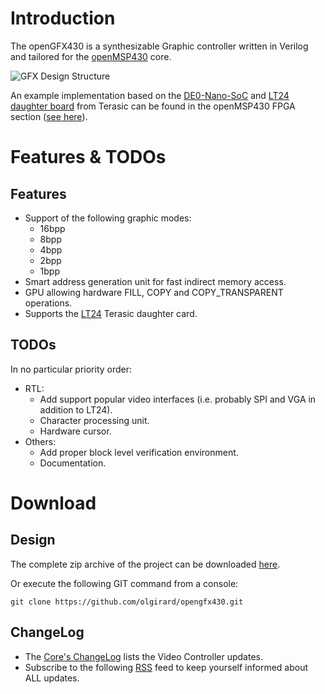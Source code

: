 

# Introduction

The openGFX430 is a synthesizable Graphic controller written in Verilog and tailored for the [openMSP430](https://github.com/olgirard/openmsp430) core.

![GFX Design Structure](https://raw.githubusercontent.com/olgirard/opengfx430/master/doc/images/gfx_structure.png "GFX Design Structure")

An example implementation based on the [DE0-Nano-SoC](http://www.terasic.com.tw/cgi-bin/page/archive.pl?Language=English&No=941) and [LT24 daughter board](http://www.terasic.com.tw/cgi-bin/page/archive.pl?Language=English&No=892) from Terasic can be found in the openMSP430 FPGA section ([see here](https://github.com/olgirard/openmsp430/tree/master/fpga/altera_de0_nano_soc)).

# Features & TODOs

## Features

*   Support of the following graphic modes:
    *   16bpp
    *   8bpp
    *   4bpp
    *   2bpp
    *   1bpp
*   Smart address generation unit for fast indirect memory access.
*   GPU allowing hardware FILL, COPY and COPY_TRANSPARENT operations.
*   Supports the [LT24](http://www.terasic.com.tw/cgi-bin/page/archive.pl?Language=English&CategoryNo=65&No=892) Terasic daughter card.

## TODOs

In no particular priority order:

*   RTL:
    *   Add support popular video interfaces (i.e. probably SPI and VGA in addition to LT24).
    *   Character processing unit.
    *   Hardware cursor.
*   Others:
    *   Add proper block level verification environment.
    *   Documentation.

# Download

## Design

The complete zip archive of the project can be downloaded [here](https://github.com/olgirard/opengfx430/archive/master.zip).

Or execute the following GIT command from a console:

 `git clone https://github.com/olgirard/opengfx430.git`

## ChangeLog

*   The [Core's ChangeLog](http://opencores.org/websvn,filedetails?repname=opengfx430&path=/opengfx430/trunk/ChangeLog_core.txt) lists the Video Controller updates.
*   Subscribe to the following [RSS](https://github.com/olgirard/opengfx430/releases.atom) feed to keep yourself informed about ALL updates.
